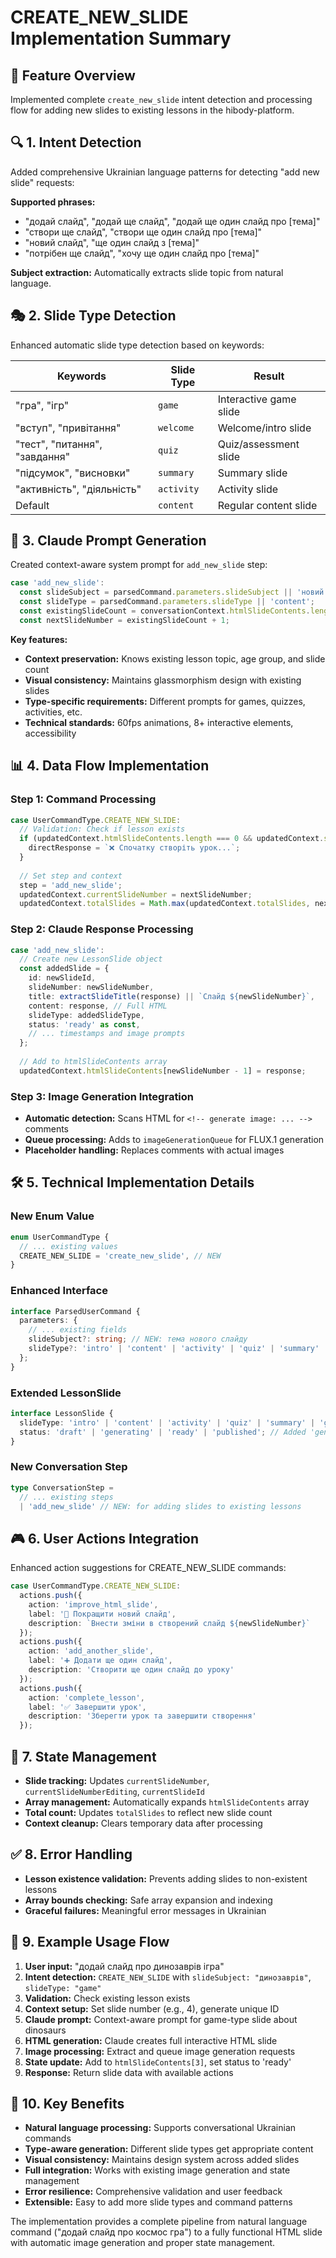 # CREATE_NEW_SLIDE Implementation Summary

## 🎯 Feature Overview
Implemented complete `create_new_slide` intent detection and processing flow for adding new slides to existing lessons in the hibody-platform.

## 🔍 1. Intent Detection
Added comprehensive Ukrainian language patterns for detecting "add new slide" requests:

**Supported phrases:**
- "додай слайд", "додай ще слайд", "додай ще один слайд про [тема]"
- "створи ще слайд", "створи ще один слайд про [тема]"
- "новий слайд", "ще один слайд з [тема]"
- "потрібен ще слайд", "хочу ще один слайд про [тема]"

**Subject extraction:** Automatically extracts slide topic from natural language.

## 🎭 2. Slide Type Detection
Enhanced automatic slide type detection based on keywords:

| Keywords | Slide Type | Result |
|----------|------------|---------|
| "гра", "ігр" | `game` | Interactive game slide |
| "вступ", "привітання" | `welcome` | Welcome/intro slide |
| "тест", "питання", "завдання" | `quiz` | Quiz/assessment slide |
| "підсумок", "висновки" | `summary` | Summary slide |
| "активність", "діяльність" | `activity` | Activity slide |
| Default | `content` | Regular content slide |

## 🤖 3. Claude Prompt Generation
Created context-aware system prompt for `add_new_slide` step:

```typescript
case 'add_new_slide':
  const slideSubject = parsedCommand.parameters.slideSubject || 'новий контент';
  const slideType = parsedCommand.parameters.slideType || 'content';
  const existingSlideCount = conversationContext.htmlSlideContents.length;
  const nextSlideNumber = existingSlideCount + 1;
```

**Key features:**
- **Context preservation:** Knows existing lesson topic, age group, and slide count
- **Visual consistency:** Maintains glassmorphism design with existing slides
- **Type-specific requirements:** Different prompts for games, quizzes, activities, etc.
- **Technical standards:** 60fps animations, 8+ interactive elements, accessibility

## 📊 4. Data Flow Implementation

### Step 1: Command Processing
```typescript
case UserCommandType.CREATE_NEW_SLIDE:
  // Validation: Check if lesson exists
  if (updatedContext.htmlSlideContents.length === 0 && updatedContext.slideContents.length === 0) {
    directResponse = `❌ Спочатку створіть урок...`;
  }
  
  // Set step and context
  step = 'add_new_slide';
  updatedContext.currentSlideNumber = nextSlideNumber;
  updatedContext.totalSlides = Math.max(updatedContext.totalSlides, nextSlideNumber);
```

### Step 2: Claude Response Processing
```typescript
case 'add_new_slide':
  // Create new LessonSlide object
  const addedSlide = {
    id: newSlideId,
    slideNumber: newSlideNumber,
    title: extractSlideTitle(response) || `Слайд ${newSlideNumber}`,
    content: response, // Full HTML
    slideType: addedSlideType,
    status: 'ready' as const,
    // ... timestamps and image prompts
  };
  
  // Add to htmlSlideContents array
  updatedContext.htmlSlideContents[newSlideNumber - 1] = response;
```

### Step 3: Image Generation Integration
- **Automatic detection:** Scans HTML for `<!-- generate image: ... -->` comments
- **Queue processing:** Adds to `imageGenerationQueue` for FLUX.1 generation
- **Placeholder handling:** Replaces comments with actual images

## 🛠️ 5. Technical Implementation Details

### New Enum Value
```typescript
enum UserCommandType {
  // ... existing values
  CREATE_NEW_SLIDE = 'create_new_slide', // NEW
}
```

### Enhanced Interface
```typescript
interface ParsedUserCommand {
  parameters: {
    // ... existing fields
    slideSubject?: string; // NEW: тема нового слайду
    slideType?: 'intro' | 'content' | 'activity' | 'quiz' | 'summary' | 'game' | 'welcome'; // NEW
  };
}
```

### Extended LessonSlide
```typescript
interface LessonSlide {
  slideType: 'intro' | 'content' | 'activity' | 'quiz' | 'summary' | 'game' | 'welcome'; // Extended
  status: 'draft' | 'generating' | 'ready' | 'published'; // Added 'generating'
}
```

### New Conversation Step
```typescript
type ConversationStep = 
  // ... existing steps
  | 'add_new_slide' // NEW: for adding slides to existing lessons
```

## 🎮 6. User Actions Integration
Enhanced action suggestions for CREATE_NEW_SLIDE commands:

```typescript
case UserCommandType.CREATE_NEW_SLIDE:
  actions.push({
    action: 'improve_html_slide',
    label: '🔧 Покращити новий слайд',
    description: `Внести зміни в створений слайд ${newSlideNumber}`
  });
  actions.push({
    action: 'add_another_slide',
    label: '➕ Додати ще один слайд',
    description: 'Створити ще один слайд до уроку'
  });
  actions.push({
    action: 'complete_lesson',
    label: '✅ Завершити урок',
    description: 'Зберегти урок та завершити створення'
  });
```

## 🔄 7. State Management
- **Slide tracking:** Updates `currentSlideNumber`, `currentSlideNumberEditing`, `currentSlideId`
- **Array management:** Automatically expands `htmlSlideContents` array
- **Total count:** Updates `totalSlides` to reflect new slide count
- **Context cleanup:** Clears temporary data after processing

## ✅ 8. Error Handling
- **Lesson existence validation:** Prevents adding slides to non-existent lessons
- **Array bounds checking:** Safe array expansion and indexing
- **Graceful failures:** Meaningful error messages in Ukrainian

## 🧪 9. Example Usage Flow

1. **User input:** "додай слайд про динозаврів ігра"
2. **Intent detection:** `CREATE_NEW_SLIDE` with `slideSubject: "динозаврів"`, `slideType: "game"`
3. **Validation:** Check existing lesson exists
4. **Context setup:** Set slide number (e.g., 4), generate unique ID
5. **Claude prompt:** Context-aware prompt for game-type slide about dinosaurs
6. **HTML generation:** Claude creates full interactive HTML slide
7. **Image processing:** Extract and queue image generation requests
8. **State update:** Add to `htmlSlideContents[3]`, set status to 'ready'
9. **Response:** Return slide data with available actions

## 🎯 10. Key Benefits
- **Natural language processing:** Supports conversational Ukrainian commands
- **Type-aware generation:** Different slide types get appropriate content
- **Visual consistency:** Maintains design system across added slides
- **Full integration:** Works with existing image generation and state management
- **Error resilience:** Comprehensive validation and user feedback
- **Extensible:** Easy to add more slide types and command patterns

The implementation provides a complete pipeline from natural language command ("додай слайд про космос гра") to a fully functional HTML slide with automatic image generation and proper state management. 